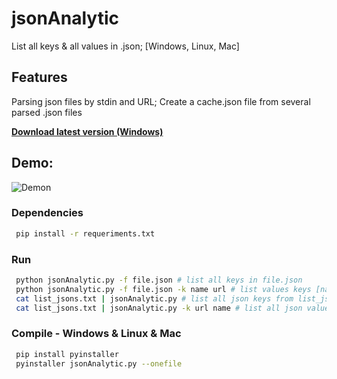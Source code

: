 # jsonAnalytic


List all keys & all values in .json; [Windows, Linux, Mac]

## Features
Parsing json files by stdin and URL; Create a cache.json file from several parsed .json files


[**Download latest version (Windows)**](https://github.com/raylan-oliveira/jsonAnalytic/releases/latest)
## Demo:
![Demon](https://raw.githubusercontent.com/raylan-oliveira/demos/main/demos/jsonAnalytic.gif)


### Dependencies
   ```sh
	pip install -r requeriments.txt
   ```
   
### Run
   ```sh
	python jsonAnalytic.py -f file.json # list all keys in file.json
	python jsonAnalytic.py -f file.json -k name url # list values keys [name, url] in file.json
    cat list_jsons.txt | jsonAnalytic.py # list all json keys from list_jsons.txt
    cat list_jsons.txt | jsonAnalytic.py -k url name # list all json values keys [url, name] from list_jsons.txt
   ```
	
### Compile - Windows & Linux & Mac
   ```sh
	pip install pyinstaller
	pyinstaller jsonAnalytic.py --onefile	   
   ```
